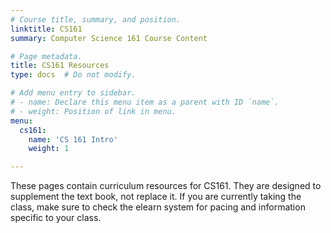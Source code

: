 ```yaml
---
# Course title, summary, and position.
linktitle: CS161
summary: Computer Science 161 Course Content

# Page metadata.
title: CS161 Resources
type: docs  # Do not modify.

# Add menu entry to sidebar.
# - name: Declare this menu item as a parent with ID `name`.
# - weight: Position of link in menu.
menu:
  cs161:
    name: 'CS 161 Intro'
    weight: 1

---
```


These pages contain curriculum resources for CS161. They are designed to supplement the text book,
not replace it. If you are currently taking the class, make sure to check the elearn system for
pacing and information specific to your class.
